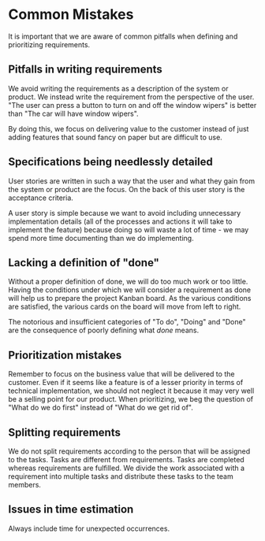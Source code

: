 # Common Mistakes
It is important that we are aware of common pitfalls when defining and prioritizing requirements.

## Pitfalls in writing requirements
We avoid writing the requirements as a description of the system or product. We instead write the requirement from the perspective of the user. "The user can press a button to turn on and off the window wipers" is better than "The car will have window wipers".

By doing this, we focus on delivering value to the customer instead of just adding features that sound fancy on paper but are difficult to use.

## Specifications being needlessly detailed
User stories are written in such a way that the user and what they gain from the system or product are the focus. On the back of this user story is the acceptance criteria.

A user story is simple because we want to avoid including unnecessary implementation details (all of the processes and actions it will take to implement the feature) because doing so will waste a lot of time - we may spend more time documenting than we do implementing.

## Lacking a definition of "done"
Without a proper definition of done, we will do too much work or too little. Having the conditions under which we will consider a requirement as done will help us to prepare the project Kanban board. As the various conditions are satisfied, the various cards on the board will move from left to right.

The notorious and insufficient categories of "To do", "Doing" and "Done" are the consequence of poorly defining what *done* means.

## Prioritization mistakes
Remember to focus on the business value that will be delivered to the customer. Even if it seems like a feature is of a lesser priority in terms of technical implementation, we should not neglect it because it may very well be a selling point for our product. When prioritizing, we beg the question of "What do we do first" instead of "What do we get rid of".

## Splitting requirements
We do not split requirements according to the person that will be assigned to the tasks. Tasks are different from requirements. Tasks are completed whereas requirements are fulfilled. We divide the work associated with a requirement into multiple tasks and distribute these tasks to the team members.

## Issues in time estimation
Always include time for unexpected occurrences.
